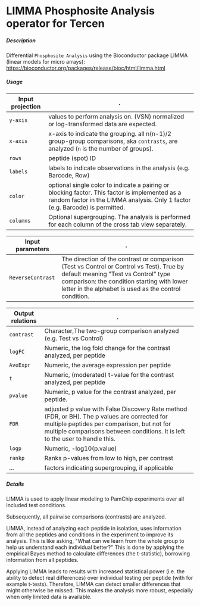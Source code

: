 # LIMMA Phosphosite Analysis operator for Tercen

##### Description

Differential `Phosphosite Analysis` using the Bioconductor package LIMMA (linear models for micro arrays):
https://bioconductor.org/packages/release/bioc/html/limma.html


##### Usage



Input projection|.
---|---
`y-axis` | values to perform analysis on. (VSN) normalized or log-transformed data are expected.
`x-axis` | x-axis to indicate the grouping. all n(n-1)/2 group-group comparisons, aka `contrasts`,  are analyzed (`n` is the number of groups).
`rows` | peptide (spot) ID
`labels`| labels to indicate observations in the analysis (e.g. Barcode, Row)
`color`| optional single color to indicate a pairing or blocking factor. This factor is implemented as a random factor in the LIMMA analysis. Only 1 factor (e.g. Barcode) is permitted.
`columns`| Optional supergrouping. The analysis is performed for each column of the cross tab view separately.


Input parameters|.
---|---
`ReverseContrast`| The direction of the contrast or comparison (Test vs Control or Control vs Test). True by default meaning "Test vs Control" type comparison: the condition starting with lower letter in the alphabet is used as the control condition.


Output relations|.
---|---
`contrast`|Character,The two-group comparison analyzed (e.g. Test vs Control)
`logFC`|Numeric, the log fold change for the contrast analyzed, per peptide
`AveExpr`| Numeric, the average expression per peptide
`t`|Numeric, (moderated)  t-value for the contrast analyzed, per peptide
`pvalue`|Numeric, p value for the contrast analyzed, per peptide. 
`FDR`|adjusted p value with False Discovery Rate method (FDR, or BH). The p values are corrected for multiple peptides per comparison, but not for multiple comparisons between conditions. It is left to the user to handle this.
`logp`| Numeric, -log10(p.value)
`rankp`| Ranks p-values from low to high, per contrast
...|factors indicating supergrouping, if applicable

##### Details

LIMMA is used to apply linear modeling to PamChip experiments over all included test conditions.

Subsequently, all pairwise comparisons (contrasts) are analyzed.

LIMMA, instead of analyzing each peptide in isolation, uses information from all the peptides and conditions in the experiment to improve its analysis. This is like asking, "What can we learn from the whole group to help us understand each individual better?" This is done by applying the empirical Bayes method to calculate differences (the t-statistic), borrowing information from all peptides. 

Applying LIMMA leads to results with increased statistical power (i.e. the ability to detect real differences) over individual testing per peptide (with for example t-tests). Therefore, LIMMA can detect smaller differences that might otherwise be missed. This makes the analysis more robust, especially when only limited data is available.







 
 
